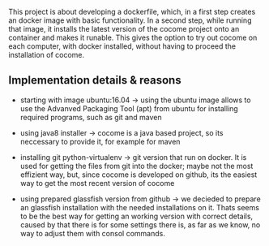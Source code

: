 This project is about developing a dockerfile, which, in a first step creates an docker image with basic functionality. In a second step, while running that image, it installs the latest version of the cocome project onto an container and makes it runable. This gives the option to try out cocome on each computer, with docker installed, without having to proceed the installation of cocome.



## Implementation details & reasons

- starting with image ubuntu:16.04
	-> using the ubuntu image allows to use the Advanved Packaging Tool (apt) from ubuntu for installing required programs, such as git and maven

- using java8 installer
	-> cocome is a java based project, so its neccessary to provide it, for example for maven

- installing git python-virtualenv
	-> git version that run on docker. It is used for getting the files from git into the docker; maybe not the most effizient way, but, since cocome is developed on github, its the easiest way to get the most recent version of cocome

- using prepared glassfish version from github 
	-> we decieded to prepare an glassfish installation with the needed installations on it. Thats seems to be the best way for getting an working version with correct details, caused by that there is for some settings there is, as far as we know, no way to adjust them with consol commands.

